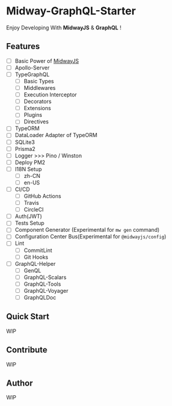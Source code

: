 # Midway-GraphQL-Starter

Enjoy Developing With **MidwayJS** & **GraphQL** !

## Features

- [ ] Basic Power of [MidwayJS](https://www.yuque.com/midwayjs/midway_v2)
- [ ] Apollo-Server
- [ ] TypeGraphQL
  - [ ] Basic Types
  - [ ] Middlewares
  - [ ] Execution Interceptor
  - [ ] Decorators
  - [ ] Extensions
  - [ ] Plugins
  - [ ] Directives
- [ ] TypeORM
- [ ] DataLoader Adapter of TypeORM
- [ ] SQLite3
- [ ] Prisma2
- [ ] Logger >>> Pino / Winston
- [ ] Deploy PM2
- [ ] I18N Setup
  - [ ] zh-CN
  - [ ] en-US
- [ ] CI/CD
  - [ ] GitHub Actions
  - [ ] Travis
  - [ ] CircleCI
- [ ] Auth(JWT)
- [ ] Tests Setup
- [ ] Component Generator (Experimental for `mw gen` command)
- [ ] Configuration Center Bus(Experimental for `@midwayjs/config`)
- [ ] Lint
  - [ ] CommitLint
  - [ ] Git Hooks
- [ ] GraphQL-Helper
  - [ ] GenQL
  - [ ] GraphQL-Scalars
  - [ ] GraphQL-Tools
  - [ ] GraphQL-Voyager
  - [ ] GraphQLDoc

## Quick Start

WIP

## Contribute

WIP

## Author

WIP
